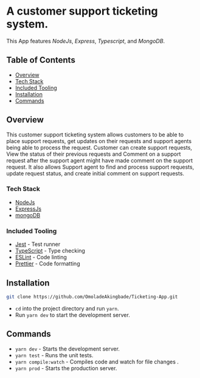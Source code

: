 # A customer support ticketing system.

This App features _NodeJs_, _Express_, _Typescript_, and _MongoDB_.

## Table of Contents

- [Overview](#overview)
- [Tech Stack](#tech-stack)
- [Included Tooling](#included-tooling)
- [Installation](#installation)
- [Commands](#commands)

## Overview

This customer support ticketing system allows customers to be able to place support requests, get updates on their requests and support agents being able to process the request. Customer can create support requests, View the status of their previous requests and Comment on a support request after the support agent might have made comment on the support request.
It also allows Support agent to find and process support requests, update request status, and create initial comment on support requests.

### Tech Stack

- [NodeJs](https://nodejs.org/)
- [ExpressJs](https://expressjs.com/)
- [mongoDB](https://www.mongodb.com/)

### Included Tooling

- [Jest](https://jestjs.io/) - Test runner
- [TypeScript](https://www.typescriptlang.org/) - Type checking
- [ESLint](https://eslint.org/) - Code linting
- [Prettier](https://prettier.io/) - Code formatting

## Installation

```bash
git clone https://github.com/OmoladeAkingbade/Ticketing-App.git
```

- `cd` into the project directory and run `yarn`.
- Run `yarn dev` to start the development server.

## Commands

- `yarn dev` - Starts the development server.
- `yarn test` - Runs the unit tests.
- `yarn compile:watch` - Compiles code and watch for file changes .
- `yarn prod` - Starts the production server.
